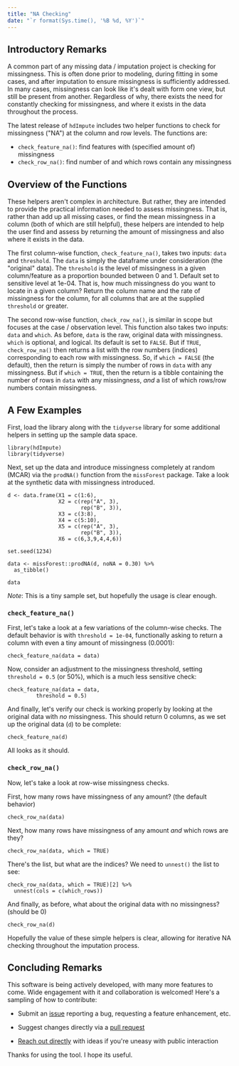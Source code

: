 ```yaml
---
title: "NA Checking"
date: "`r format(Sys.time(), '%B %d, %Y')`"
---
```


## Introductory Remarks 

A common part of any missing data / imputation project is checking for missingness. This is often done prior to modeling, during fitting in some cases, and after imputation to ensure missingness is sufficiently addressed. In many cases, missingness can look like it's dealt with form one view, but still be present from another. Regardless of why, there exists the need for constantly checking for missingness, and where it exists in the data throughout the process. 

The latest release of `hdImpute` includes two helper functions to check for missingness ("NA") at the column and row levels. The functions are: 

  - `check_feature_na()`: find features with (specified amount of) missingness
  - `check_row_na()`: find number of and which rows contain any missingness

## Overview of the Functions

These helpers aren't complex in architecture. But rather, they are intended to provide the practical information needed to assess missingness. That is, rather than add up all missing cases, or find the mean missingness in a column (both of which are still helpful), these helpers are intended to help the user find and assess by returning the amount of missingness and also where it exists in the data. 

The first column-wise function, `check_feature_na()`, takes two inputs: `data` and `threshold`. The `data` is simply the dataframe under consideration (the "original" data). The `threshold` is the level of missingness in a given column/feature as a proportion bounded between 0 and 1. Default set to sensitive level at 1e-04. That is, how much missingness do you want to locate in a given column? Return the column name and the rate of missingness for the column, for all columns that are at the supplied `threshold` or greater. 

The second row-wise function, `check_row_na()`, is similar in scope but focuses at the case / observation level. This function also takes two inputs: `data` and `which`. As before, `data` is the raw, original data with missingness. `which` is optional, and logical. Its default is set to `FALSE`. But if `TRUE`, `check_row_na()` then returns a list with the row numbers (indices) corresponding to each row with missingness. So, if `which = FALSE` (the default), then the return is simply the number of rows in `data` with any missingness. But if `which = TRUE`, then the return is a tibble containing the number of rows in `data` with any missingness, *and* a list of which rows/row numbers contain missingness. 

## A Few Examples

First, load the library along with the `tidyverse` library for some additional helpers in setting up the sample data space. 

```{r setup}
library(hdImpute)
library(tidyverse)
```

Next, set up the data and introduce missingness completely at random (MCAR) via the `prodNA()` function from the `missForest` package. Take a look at the synthetic data with missingness introduced.

```{r data}
d <- data.frame(X1 = c(1:6), 
                X2 = c(rep("A", 3), 
                       rep("B", 3)), 
                X3 = c(3:8),
                X4 = c(5:10),
                X5 = c(rep("A", 3), 
                       rep("B", 3)), 
                X6 = c(6,3,9,4,4,6))

set.seed(1234)

data <- missForest::prodNA(d, noNA = 0.30) %>% 
  as_tibble()

data
```

*Note*: This is a tiny sample set, but hopefully the usage is clear enough. 

### `check_feature_na()`

First, let's take a look at a few variations of the column-wise checks. The default behavior is with `threshold = 1e-04`, functionally asking to return a column with even a tiny amount of missingness (0.0001): 

```{r col1}
check_feature_na(data = data)
```

Now, consider an adjustment to the missingness threshold, setting `threshold = 0.5` (or 50%), which is a much less sensitive check:

```{r col2}
check_feature_na(data = data,
         threshold = 0.5)
```

And finally, let's verify our check is working properly by looking at the original data with *no* missingness. This should return 0 columns, as we set up the original data (`d`) to be complete:

```{r col3}
check_feature_na(d)
```

All looks as it should.

### `check_row_na()`

Now, let's take a look at row-wise missingness checks. 

First, how many rows have missingness of any amount? (the default behavior)

```{r row1}
check_row_na(data)
```

Next, how many rows have missingness of any amount *and* which rows are they?

```{r row2}
check_row_na(data, which = TRUE)
```

There's the list, but what are the indices? We need to `unnest()` the list to see: 

```{r row3}
check_row_na(data, which = TRUE)[2] %>%
  unnest(cols = c(which_rows))
```

And finally, as before, what about the original data with no missingness? (should be 0)

```{r row4}
check_row_na(d)
```

Hopefully the value of these simple helpers is clear, allowing for iterative NA checking throughout the imputation process. 

## Concluding Remarks 

This software is being actively developed, with many more features to come. Wide engagement with it and collaboration is welcomed! Here's a sampling of how to contribute:

  - Submit an [issue](https://github.com/pdwaggoner/hdImpute/issues) reporting a bug, requesting a feature enhancement, etc. 

  - Suggest changes directly via a [pull request](https://github.com/pdwaggoner/hdImpute/pulls)

  - [Reach out directly](https://pdwaggoner.github.io/) with ideas if you're uneasy with public interaction

Thanks for using the tool. I hope its useful.
